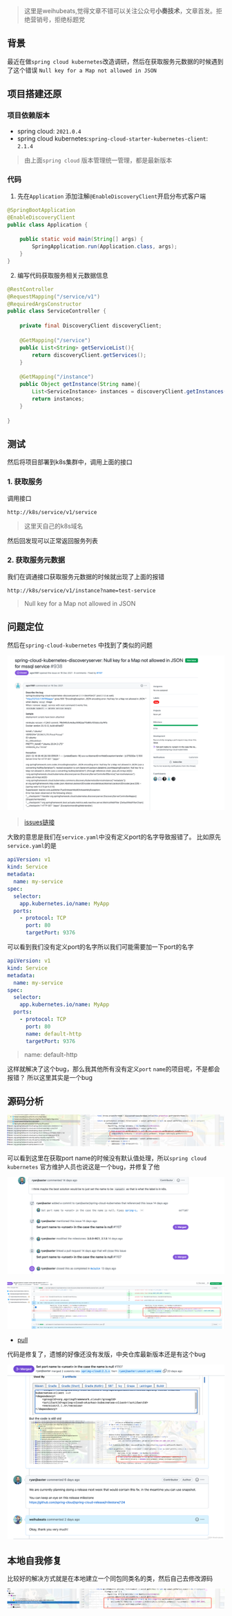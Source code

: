 > 这里是weihubeats,觉得文章不错可以关注公众号**小奏技术**，文章首发。拒绝营销号，拒绝标题党

## 背景

最近在做`spring cloud kubernetes`改造调研，然后在获取服务元数据的时候遇到了这个错误
`Null key for a Map not allowed in JSON`


## 项目搭建还原

### 项目依赖版本

- spring cloud: `2021.0.4`
- spring cloud kubernetes:`spring-cloud-starter-kubernetes-client`: `2.1.4`
> 由上面`spring cloud` 版本管理统一管理，都是最新版本


### 代码

1. 先在`Application` 添加注解`@EnableDiscoveryClient`开启分布式客户端

```java
@SpringBootApplication
@EnableDiscoveryClient
public class Application {

    public static void main(String[] args) {
        SpringApplication.run(Application.class, args);
    }
}
```

2. 编写代码获取服务相关元数据信息

```java
@RestController
@RequestMapping("/service/v1")
@RequiredArgsConstructor
public class ServiceController {

	private final DiscoveryClient discoveryClient;

	@GetMapping("/service")
	public List<String> getServiceList(){
		return discoveryClient.getServices();
	}

	@GetMapping("/instance")
	public Object getInstance(String name){
		List<ServiceInstance> instances = discoveryClient.getInstances(name);
		return instances;
	}
	
}
```


## 测试

然后将项目部署到k8s集群中，调用上面的接口

### 1. 获取服务
调用接口
```curl
http://k8s/service/v1/service
```
> 这里天自己的k8s域名

然后回发现可以正常返回服务列表

### 2. 获取服务元数据

我们在调通接口获取服务元数据的时候就出现了上面的报错
```
http://k8s/service/v1/instance?name=test-service
```

>Null key for a Map not allowed in JSON


## 问题定位

然后在`spring-cloud-kubernetes` 中找到了类似的问题


![spring-cloud-kubernetes-nullKey-bug](images/spring-cloud-kubernetes-nullKey-bug.png)

> [issues链接](https://github.com/spring-cloud/spring-cloud-kubernetes/issues/938)


大致的意思是我们在`service.yaml`中没有定义port的名字导致报错了。
比如原先`service.yaml`的是
```yaml
apiVersion: v1
kind: Service
metadata:
  name: my-service
spec:
  selector:
    app.kubernetes.io/name: MyApp
  ports:
    - protocol: TCP
      port: 80
      targetPort: 9376
```

可以看到我们没有定义port的名字所以我们可能需要加一下port的名字
```yaml
apiVersion: v1
kind: Service
metadata:
  name: my-service
spec:
  selector:
    app.kubernetes.io/name: MyApp
  ports:
    - protocol: TCP
      port: 80
      name: default-http
      targetPort: 9376
```
> name: default-http


这样就解决了这个bug，那么我其他所有没有定义`port` `name`的项目呢，不是都会报错？
所以这里其实是一个bug

## 源码分析


![spring-cloud-kubernetes-client-code](images/spring-cloud-kubernetes-client-code.png)

可以看到这里在获取port name的时候没有默认值处理，所以`spring cloud kubernetes` 官方维护人员也说这是一个bug，并修复了他

![alt text](images/sck-unset-issues.png)


![alt text](images/sck-null-fix-pr.png)


- [pull](https://github.com/spring-cloud/spring-cloud-kubernetes/pull/1107)

代码是修复了，遗憾的好像还没有发版，中央仓库最新版本还是有这个bug

![alt text](images/scl-maven-version.png)


## 本地自我修复

比较好的解决方式就是在本地建立一个同包同类名的类，然后自己去修改源码


![alt text](images/sck-point-null-local-fix.png)


